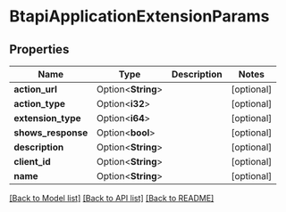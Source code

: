 # BtapiApplicationExtensionParams

## Properties

Name | Type | Description | Notes
------------ | ------------- | ------------- | -------------
**action_url** | Option<**String**> |  | [optional]
**action_type** | Option<**i32**> |  | [optional]
**extension_type** | Option<**i64**> |  | [optional]
**shows_response** | Option<**bool**> |  | [optional]
**description** | Option<**String**> |  | [optional]
**client_id** | Option<**String**> |  | [optional]
**name** | Option<**String**> |  | [optional]

[[Back to Model list]](../README.md#documentation-for-models) [[Back to API list]](../README.md#documentation-for-api-endpoints) [[Back to README]](../README.md)


